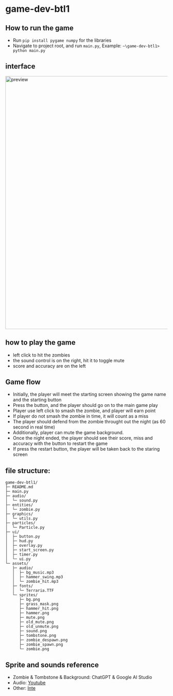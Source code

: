 ﻿# game-dev-btl1
## How to run the game 
- Run `pip install pygame numpy` for the libraries
- Navigate to project root, and run `main.py`, Example: `~\game-dev-btl1> python main.py`

## interface 
<img width="1124" height="787" alt="preview" src="https://github.com/user-attachments/assets/1acb5fac-02f9-4d77-8835-d2474727340d" />

## how to play the game
- left click to hit the zombies
- the sound control is on the right, hit it to toggle mute
- score and accuracy are on the left

## Game flow
- Initially, the player will meet the starting screen showing the game name and the starting button
- Press the button, and the player should go on to the main game play
- Player use left click to smash the zombie, and player will earn point
- If player do not smash the zombie in time, it will count as a miss
- The player should defend from the zombie throught out the night (as 60 second in real time)
- Additionally, player can mute the game background.
- Once the night ended, the player should see their score, miss and accuracy with the button to restart the game
- If press the restart button, the player will be taken back to the staring screen

## file structure:
```
game-dev-btl1/
├─ README.md
├─ main.py
├─ audio/
│  └─ sound.py
├─ entities/
│  └─ zombie.py
├─ graphics/
│  └─ utils.py
├─ particles/
│  └─ Particle.py
├─ ui/
│  ├─ button.py
│  ├─ hud.py
│  ├─ overlay.py
│  ├─ start_screen.py
│  ├─ timer.py
│  └─ ui.py
└─ assets/
   ├─ audio/
   │  ├─ bg_music.mp3
   │  ├─ hammer_swing.mp3
   │  └─ zombie_hit.mp3
   ├─ fonts/
   │  └─ Terraria.TTF
   └─ sprites/
      ├─ bg.png
      ├─ grass_mask.png
      ├─ hammer_hit.png
      ├─ hammer.png
      ├─ mute.png
      ├─ old_mute.png
      ├─ old_unmute.png
      ├─ sound.png
      ├─ tombstone.png
      ├─ zombie_despawn.png
      ├─ zombie_spawn.png
      └─ zombie.png
```

## Sprite and sounds reference
- Zombie & Tombstone & Background: ChatGPT & Google AI Studio
- Audio: [Youtube](https://youtu.be/ehMCqtBBUXU?si=lqXwqGVXCfvj5hLL)
- Other: [Inte](https://terraria.fandom.com/wiki/Terraria_Wiki) 




